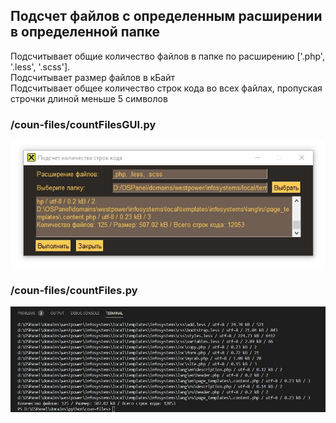 ## Подсчет файлов с определенным расширении в определенной папке
Подсчитывает общие количество файлов в папке по расширению ['.php', '.less', '.scss'].  
Подсчитывает размер файлов в кБайт  
Подсчитывает общее количество строк кода во всех файлах, пропуская строчки длиной меньше 5 символов

### /coun-files/countFilesGUI.py

![countFilesGUI.py](https://github.com/otolaa/Tkinter/blob/master/img/countFilesGUI.jpg "countFilesGUI.py")

### /coun-files/countFiles.py

![countFiles.py](https://github.com/otolaa/Tkinter/blob/master/img/countFiles.jpg "countFiles.py")